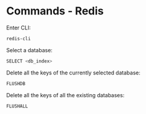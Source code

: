 # Commands - Redis

Enter CLI:

```sh
redis-cli
```

Select a database:

```sh
SELECT <db_index>
```

Delete all the keys of the currently selected database:

```sh
FLUSHDB
```

Delete all the keys of all the existing databases:

```sh
FLUSHALL
```
